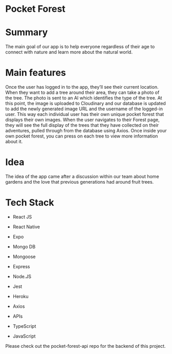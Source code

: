 # Pocket Forest

# Summary

The main goal of our app is to help everyone regardless of their age to connect with nature and learn more about the natural world. 

# Main features

Once the user has logged in to the app, they’ll see their current location. When they want to add a tree around their area, they can take a photo of the tree. The photo is sent to an AI which identifies the type of the tree. At this point, the image is uploaded to Cloudinary and our database is updated to add the newly generated image URL and the username of the logged-in user. This way each individual user has their own unique pocket forest that displays their own images. When the user navigates to their Forest page, they will see the full display of the trees that they have collected on their adventures, pulled through from the database using Axios. Once inside your own pocket forest, you can press on each tree to view more information about it.
 
# Idea
The idea of the app came after a discussion within our team about home gardens and the love that previous generations had around fruit trees.


# Tech Stack

* React JS

* React Native

* Expo

* Mongo DB

* Mongoose

* Express

* Node.JS

* Jest

* Heroku

* Axios

* APIs

* TypeScript

* JavaScript

Please check out the pocket-forest-api repo for the backend of this project.
